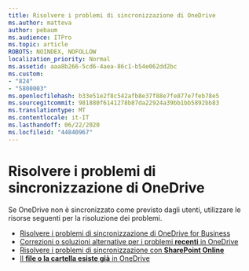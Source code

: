 ```yaml
---
title: Risolvere i problemi di sincronizzazione di OneDrive
ms.author: matteva
author: pebaum
ms.audience: ITPro
ms.topic: article
ROBOTS: NOINDEX, NOFOLLOW
localization_priority: Normal
ms.assetid: aaa8b266-5cd6-4aea-86c1-b54e062dd2bc
ms.custom:
- "824"
- "5800003"
ms.openlocfilehash: b33e51e2f8c542afb8e37f88e7fe877e7feb78e5
ms.sourcegitcommit: 981880f6141278b87da22924a39bb1bb5892bb83
ms.translationtype: MT
ms.contentlocale: it-IT
ms.lasthandoff: 06/22/2020
ms.locfileid: "44840967"
---
```

# <a name="fix-onedrive-sync-problems"></a>Risolvere i problemi di sincronizzazione di OneDrive

Se OneDrive non è sincronizzato come previsto dagli utenti, utilizzare le risorse seguenti per la risoluzione dei problemi.

- [Risolvere i problemi di sincronizzazione di OneDrive for Business](https://support.microsoft.com/office/207e983e-146d-404c-a994-672ef29e1f90)
- [Correzioni o soluzioni alternative per i problemi **recenti** in OneDrive](https://support.office.com/article/36110213-f3f6-490d-8cb7-3833539def0b)
- [Risolvere i problemi di sincronizzazione con **SharePoint Online**](https://support.office.com/article/207e983e-146d-404c-a994-672ef29e1f90)
- [Il **file o la cartella esiste già** in OneDrive](https://support.microsoft.com/office/7b8044ad-438d-41db-bbbf-4f66b8890408)
